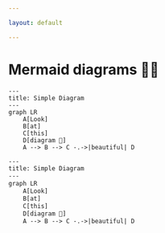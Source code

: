 ```yaml
---

layout: default

---
```


# Mermaid diagrams 🧜‍♀️

```mermaid
---
title: Simple Diagram
---
graph LR
    A[Look]
    B[at]
    C[this]
    D[diagram 🤩]
    A --> B --> C -.->|beautiful| D
```

```txt
---
title: Simple Diagram
---
graph LR
    A[Look]
    B[at]
    C[this]
    D[diagram 🤩]
    A --> B --> C -.->|beautiful| D
```
